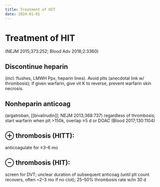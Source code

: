 ```yaml
---
title: Treatment of HIT
date: 2024-01-01
---
```

# Treatment of HIT

(NEJM 2015;373:252; Blood Adv 2018;2:3360)

## Discontinue heparin
(incl. flushes, LMWH Ppx, heparin lines). Avoid plts (anecdotal link w/ thrombosis); if given warfarin, give vit K to reverse, prevent warfarin skin necrosis.

## Nonheparin anticoag
(argatroban, [[bivalirudin]]; NEJM 2013;368:737) regardless of thrombosis; start warfarin when plt >150k, overlap ≥5 d or DOAC (Blood 2017;130:1104)

## ⊕ thrombosis (HITT):
anticoagulate for ≥3–6 mo

## ⊖ thrombosis (HIT):
screen for DVT; unclear duration of subsequent anticoag (until plt count recovers, often ~2–3 mo if no clot); 25–50% thrombosis rate w/in 30 d
